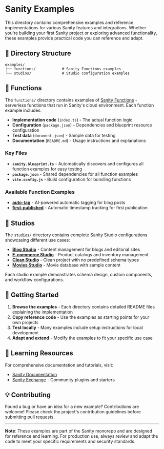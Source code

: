 # Sanity Examples

This directory contains comprehensive examples and reference implementations for various Sanity features and integrations. Whether you're building your first Sanity project or exploring advanced functionality, these examples provide practical code you can reference and adapt.

## 📁 Directory Structure

```text
examples/
├── functions/            # Sanity Functions examples
└── studios/              # Studio configuration examples
```

## 🔧 Functions

The `functions/` directory contains examples of [Sanity Functions](https://www.sanity.io/docs/compute-and-ai/functions-introduction) - serverless functions that run in Sanity's cloud environment. Each function example includes:

- **Implementation code** (`index.ts`) - The actual function logic
- **Configuration** (`package.json`) - Dependencies and blueprint resource configuration
- **Test data** (`document.json`) - Sample data for testing
- **Documentation** (`README.md`) - Usage instructions and explanations

### Key Files

- **`sanity.blueprint.ts`** - Automatically discovers and configures all function examples for easy testing
- **`package.json`** - Shared dependencies for all function examples
- **`vite.config.js`** - Build configuration for bundling functions

### Available Function Examples

- **[auto-tag](./functions/auto-tag/README.md)** - AI-powered automatic tagging for blog posts
- **[first-published](./functions/first-published/README.md)** - Automatic timestamp tracking for first publication

## 🎨 Studios

The `studios/` directory contains complete Sanity Studio configurations showcasing different use cases:

- **[Blog Studio](https://github.com/sanity-io/sanity/tree/marketing/add-examples-folder/examples/studios/blog-studio)** - Content management for blogs and editorial sites
- **[E-commerce Studio](https://github.com/sanity-io/sanity/tree/marketing/add-examples-folder/examples/studios/ecommerce-studio)** - Product catalogs and inventory management
- **[Clean Studio](https://github.com/sanity-io/sanity/tree/marketing/add-examples-folder/examples/studios/clean-studio)** - Clean project with no predefined schema types
- **[Movies Studio](https://github.com/sanity-io/sanity/tree/marketing/add-examples-folder/examples/studios/movies-studio)** - Movie database with sample content

Each studio example demonstrates schema design, custom components, and workflow configurations.

## 🚀 Getting Started

1. **Browse the examples** - Each directory contains detailed README files explaining the implementation
2. **Copy reference code** - Use the examples as starting points for your own projects
3. **Test locally** - Many examples include setup instructions for local development
4. **Adapt and extend** - Modify the examples to fit your specific use case

## 📖 Learning Resources

For comprehensive documentation and tutorials, visit:

- [Sanity Documentation](https://www.sanity.io/docs)
- [Sanity Exchange](https://www.sanity.io/exchange) - Community plugins and starters

## 💡 Contributing

Found a bug or have an idea for a new example? Contributions are welcome! Please check the project's contribution guidelines before submitting pull requests.

---

**Note**: These examples are part of the Sanity monorepo and are designed for reference and learning. For production use, always review and adapt the code to meet your specific requirements and security standards.
